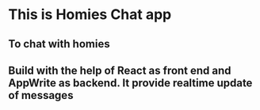 # This is Homies Chat app
## To chat with homies
## Build with the help of React as front end and AppWrite as backend. It provide realtime update of messages
